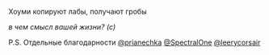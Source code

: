 Хоуми копируют лабы, получают гробы

*в чем смысл вашей жизни? (с)*

P.S. Отдельные благодарности 
[@prianechka](https://github.com/prianechka)
[@SpectralOne](https://github.com/SpectralOne)
[@leerycorsair](https://github.com/leerycorsair)

